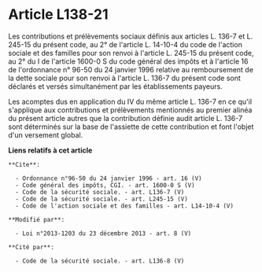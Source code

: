 # Article L138-21

Les contributions et prélèvements sociaux définis aux articles L. 136-7 et L. 245-15 du présent code, au 2° de l'article L.
14-10-4 du code de l'action sociale et des familles pour son renvoi à l'article L. 245-15 du présent code, au 2° du I de
l'article 1600-0 S du code général des impôts et à l'article 16 de l'ordonnance n° 96-50 du 24 janvier 1996 relative au
remboursement de la dette sociale pour son renvoi à l'article L. 136-7 du présent code sont déclarés et versés simultanément
par les établissements payeurs. 

Les acomptes dus en application du IV du même article L. 136-7 en ce qu'il s'applique aux contributions et prélèvements
mentionnés au premier alinéa du présent article autres que la contribution définie audit article L. 136-7 sont déterminés sur
la base de l'assiette de cette contribution et font l'objet d'un versement global.

**Liens relatifs à cet article**

	**Cite**:

	  - Ordonnance n°96-50 du 24 janvier 1996 - art. 16 (V)
	  - Code général des impôts, CGI. - art. 1600-0 S (V)
	  - Code de la sécurité sociale. - art. L136-7 (V)
	  - Code de la sécurité sociale. - art. L245-15 (V)
	  - Code de l'action sociale et des familles - art. L14-10-4 (V)

	**Modifié par**:

	  - Loi n°2013-1203 du 23 décembre 2013 - art. 8 (V)

	**Cité par**:

	  - Code de la sécurité sociale. - art. L136-8 (V)
